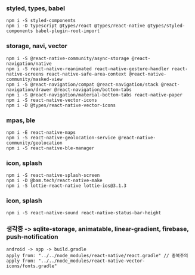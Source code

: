 ### styled, types, babel
```
npm i -S styled-components
npm i -D typescript @types/react @types/react-native @types/styled-components babel-plugin-root-import
```
### storage, navi, vector
```
npm i -S @react-native-community/async-storage @react-navigation/native
npm i -S react-native-reanimated react-native-gesture-handler react-native-screens react-native-safe-area-context @react-native-community/masked-view
npm i -S @react-navigation/compat @react-navigation/stack @react-navigation/drawer @react-navigation/bottom-tabs
npm i -S @react-navigation/material-bottom-tabs react-native-paper
npm i -S react-native-vector-icons
npm i -D @types/react-native-vector-icons
```
### mpas, ble
```
npm i -E react-native-maps
npm i -S react-native-geolocation-service @react-native-community/geolocation
npm i -S react-native-ble-manager
```
###  icon, splash
```
npm i -S react-native-splash-screen
npm i -D @bam.tech/react-native-make
npm i -S lottie-react-native lottie-ios@3.1.3
```
###  icon, splash
```
npm i -S react-native-sound react-native-status-bar-height
```

### 생각중 -> sqlite-storage, animatable, linear-gradient, firebase, push-notification
```
android -> app -> build.gradle
apply from: "../../node_modules/react-native/react.gradle" // 중복주의
apply from: "../../node_modules/react-native-vector-icons/fonts.gradle"
```